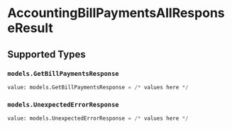 # AccountingBillPaymentsAllResponseResult


## Supported Types

### `models.GetBillPaymentsResponse`

```python
value: models.GetBillPaymentsResponse = /* values here */
```

### `models.UnexpectedErrorResponse`

```python
value: models.UnexpectedErrorResponse = /* values here */
```

